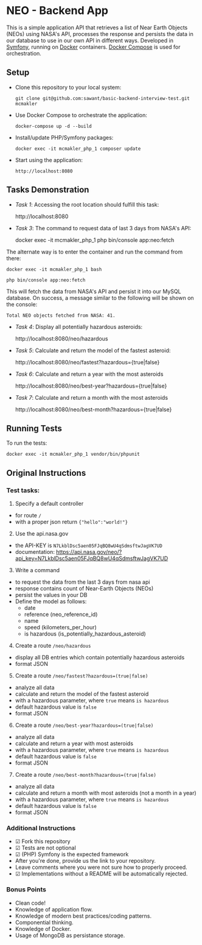 # NEO - Backend App

This is a simple application API that retrieves a list of Near Earth Objects (NEOs) using NASA's API, processes the
response and persists the data in our database to use in our own API in different ways. Developed in
[Symfony](http://symfony.com/), running on [Docker](http://www.docker.com/) containers.
[Docker Compose](http://docs.docker.com/compose/) is used for orchestration.

## Setup

- Clone this repository to your local system:

    `git clone git@github.com:sawant/basic-backend-interview-test.git mcmakler`

- Use Docker Compose to orchestrate the application:

    `docker-compose up -d --build`

- Install/update PHP/Symfony packages:

    `docker exec -it mcmakler_php_1 composer update`

- Start using the application:

    `http://localhost:8080`
    
## Tasks Demonstration

- *Task 1*: Accessing the root location should fulfill this task:

    http://localhost:8080

- *Task 3*: The command to request data of last 3 days from NASA's API:

    docker exec -it mcmakler_php_1 php bin/console app:neo:fetch
    
The alternate way is to enter the container and run the command from there:

    docker exec -it mcmakler_php_1 bash
    
    php bin/console app:neo:fetch
    
This will fetch the data from NASA's API and persist it into our MySQL database.
On success, a message similar to the following will be shown on the console:

    Total NEO objects fetched from NASA: 41.
    
- *Task 4*: Display all potentially hazardous asteroids:

    http://localhost:8080/neo/hazardous

- *Task 5*: Calculate and return the model of the fastest asteroid:

    http://localhost:8080/neo/fastest?hazardous={true|false}

- *Task 6*: Calculate and return a year with the most asteroids

    http://localhost:8080/neo/best-year?hazardous={true|false}

- *Task 7*: Calculate and return a month with the most asteroids

    http://localhost:8080/neo/best-month?hazardous={true|false}
    
## Running Tests

To run the tests:

    docker exec -it mcmakler_php_1 vendor/bin/phpunit

## Original Instructions

### Test tasks:

1. Specify a default controller
  - for route `/`
  - with a proper json return `{"hello":"world!"}`

2. Use the api.nasa.gov
  - the API-KEY is `N7LkblDsc5aen05FJqBQ8wU4qSdmsftwJagVK7UD`
  - documentation: https://api.nasa.gov/neo/?api_key=N7LkblDsc5aen05FJqBQ8wU4qSdmsftwJagVK7UD
  
3. Write a command
  - to request the data from the last 3 days from nasa api
  - response contains count of Near-Earth Objects (NEOs)
  - persist the values in your DB
  - Define the model as follows:
    - date
    - reference (neo_reference_id)
    - name
    - speed (kilometers_per_hour)
    - is hazardous (is_potentially_hazardous_asteroid)

4. Create a route `/neo/hazardous`
  - display all DB entries which contain potentially hazardous asteroids
  - format JSON

5. Create a route `/neo/fastest?hazardous=(true|false)`
  - analyze all data
  - calculate and return the model of the fastest asteroid
  - with a hazardous parameter, where `true` means `is hazardous`
  - default hazardous value is `false`
  - format JSON

6. Create a route `/neo/best-year?hazardous=(true|false)`
  - analyze all data
  - calculate and return a year with most asteroids
  - with a hazardous parameter, where `true` means `is hazardous`
  - default hazardous value is `false`
  - format JSON

7. Create a route `/neo/best-month?hazardous=(true|false)`
  - analyze all data
  - calculate and return a month with most asteroids (not a month in a year)
  - with a hazardous parameter, where `true` means `is hazardous`
  - default hazardous value is `false`
  - format JSON
   
### Additional Instructions

- ☑ Fork this repository
- ☑ Tests are not optional
- ☑ (PHP) Symfony is the expected framework
- After you're done, provide us the link to your repository.
- Leave comments where you were not sure how to properly proceed.
- ☑ Implementations without a README will be automatically rejected.

### Bonus Points

- Clean code!
- Knowledge of application flow.
- Knowledge of modern best practices/coding patterns.
- Componential thinking.
- Knowledge of Docker.
- Usage of MongoDB as persistance storage.
